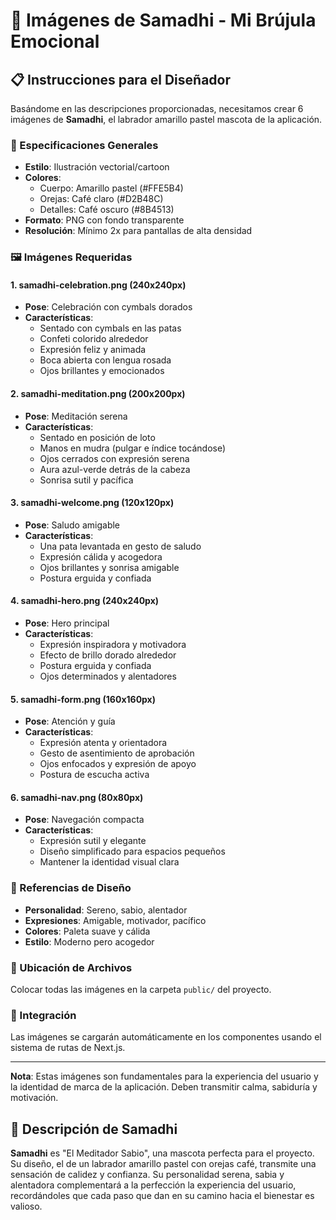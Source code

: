 # 🎨 Imágenes de Samadhi - Mi Brújula Emocional

## 📋 Instrucciones para el Diseñador

Basándome en las descripciones proporcionadas, necesitamos crear 6 imágenes de **Samadhi**, el labrador amarillo pastel mascota de la aplicación.

### 🎯 Especificaciones Generales
- **Estilo**: Ilustración vectorial/cartoon
- **Colores**: 
  - Cuerpo: Amarillo pastel (#FFE5B4)
  - Orejas: Café claro (#D2B48C)
  - Detalles: Café oscuro (#8B4513)
- **Formato**: PNG con fondo transparente
- **Resolución**: Mínimo 2x para pantallas de alta densidad

### 🖼️ Imágenes Requeridas

#### 1. **samadhi-celebration.png** (240x240px)
- **Pose**: Celebración con cymbals dorados
- **Características**:
  - Sentado con cymbals en las patas
  - Confeti colorido alrededor
  - Expresión feliz y animada
  - Boca abierta con lengua rosada
  - Ojos brillantes y emocionados

#### 2. **samadhi-meditation.png** (200x200px)
- **Pose**: Meditación serena
- **Características**:
  - Sentado en posición de loto
  - Manos en mudra (pulgar e índice tocándose)
  - Ojos cerrados con expresión serena
  - Aura azul-verde detrás de la cabeza
  - Sonrisa sutil y pacífica

#### 3. **samadhi-welcome.png** (120x120px)
- **Pose**: Saludo amigable
- **Características**:
  - Una pata levantada en gesto de saludo
  - Expresión cálida y acogedora
  - Ojos brillantes y sonrisa amigable
  - Postura erguida y confiada

#### 4. **samadhi-hero.png** (240x240px)
- **Pose**: Hero principal
- **Características**:
  - Expresión inspiradora y motivadora
  - Efecto de brillo dorado alrededor
  - Postura erguida y confiada
  - Ojos determinados y alentadores

#### 5. **samadhi-form.png** (160x160px)
- **Pose**: Atención y guía
- **Características**:
  - Expresión atenta y orientadora
  - Gesto de asentimiento de aprobación
  - Ojos enfocados y expresión de apoyo
  - Postura de escucha activa

#### 6. **samadhi-nav.png** (80x80px)
- **Pose**: Navegación compacta
- **Características**:
  - Expresión sutil y elegante
  - Diseño simplificado para espacios pequeños
  - Mantener la identidad visual clara

### 🎨 Referencias de Diseño
- **Personalidad**: Sereno, sabio, alentador
- **Expresiones**: Amigable, motivador, pacífico
- **Colores**: Paleta suave y cálida
- **Estilo**: Moderno pero acogedor

### 📁 Ubicación de Archivos
Colocar todas las imágenes en la carpeta `public/` del proyecto.

### 🔄 Integración
Las imágenes se cargarán automáticamente en los componentes usando el sistema de rutas de Next.js.

---

**Nota**: Estas imágenes son fundamentales para la experiencia del usuario y la identidad de marca de la aplicación. Deben transmitir calma, sabiduría y motivación.

## 🌟 Descripción de Samadhi

**Samadhi** es "El Meditador Sabio", una mascota perfecta para el proyecto. Su diseño, el de un labrador amarillo pastel con orejas café, transmite una sensación de calidez y confianza. Su personalidad serena, sabia y alentadora complementará a la perfección la experiencia del usuario, recordándoles que cada paso que dan en su camino hacia el bienestar es valioso.
